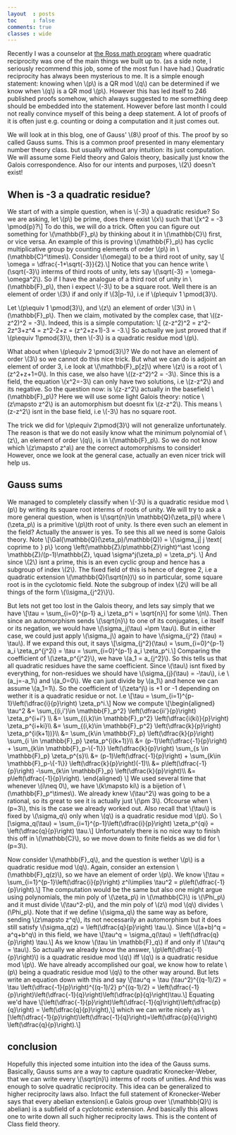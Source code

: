 ```yaml
---
layout  : posts
toc     : false
comments: true
classes : wide
---
```


<p> Recently I was a counselor at <a href="https://rossprogram.org/">the Ross math program</a> where quadratic reciprocity was one of the main things we built up to. (as a side note, I seriously recommend this job, some of the most fun I have had.) Quadratic reciprocity has always been mysterious to me. It is a simple enough statement: knowing when \(p\) is a QR mod \(q\) can be determined if we know when \(q\) is a QR mod \(p\). However this has led itself to 246 published proofs somehow, which always suggested to me something deep should be embedded into the statement. However before last month I could not really convince myself of this being a deep statement. A lot of proofs of it is often just e.g. counting or doing a computation and it just comes out.</p>

<p> We will look at in this blog, one of Gauss' \(8\) proof of this. The proof by so called Gauss sums. This is a common proof presented in many elementary number theory class. but usually without any intuition: its just computation. We will assume some Field theory and Galois theory, basically just know the Galois correspondence. Also for our intents and purposes, \(2\) doesn't exist!</p>

<h2>When is -3 a quadratic residue?</h2>

<p>We start of with a simple question, when is \(-3\) a quadratic residue? So we are asking, let \(p\) be prime, does there exist \(x\) such that 
\[x^2 = -3 \pmod{p}?\]
To do this, we will do a trick. Often you can figure out something for \(\mathbb{F}_p\) by thinking about it in \(\mathbb{C}\) first, or vice versa. An example of this is proving \(\mathbb{F}_p\) has cyclic multiplicative group by counting elements of order \(p\) in \(\mathbb{C}^\times\). Consider \(\omega\) to be a third root of unity, say
\[ \omega = \dfrac{-1+\sqrt{-3}}{2}.\]
Notice that you can hence write \(\sqrt{-3}\) interms of third roots of unity, lets say \(\sqrt{-3} = \omega-\omega^2\). So if I have the analogue of a third root of unity in \(\mathbb{F}_p\), then i expect \(-3\) to be a square root. Well there is an element of order \(3\) if and only if \(3|p-1\), i.e if \(p\equiv 1 \pmod{3}\).
</p>

<p>
Let \(p\equiv 1 \pmod{3}\), and \(z\) an element of order \(3\) in \(\mathbb{F}_p\). Then we claim, motivated by the complex case, that \((z-z^2)^2 = -3\). Indeed, this is a simple computation:
\[ (z-z^2)^2 = z^2-2z^3+z^4 = z^2-2+z = (z^2+z+1)-3 = -3.\]
So actually we just proved that if \(p\equiv 1\pmod{3}\), then \(-3\) is a quadratic residue mod \(p\).
</p>

<p>
What about when \(p\equiv 2 \pmod{3}\)? We do not have an element of order \(3\) so we cannot do this nice trick. But what we can do is adjoint an element of order 3, i.e look at \(\mathbb{F}_p[z]\) where \(z\) is a root of \(z^2+z+1=0\). In this case, we also have \((z-z^2)^2 = -3\). Since this is a field, the equation \(x^2=-3\) can only have two solutions, i.e \(z-z^2\) and its negative. So the question now: is \(z-z^2\) actually in the basefield \(\mathbb{F}_p\)? Here we will use some light Galois theory: notice \(z\mapsto z^2\) is an automorphism but doesnt fix \(z-z^2\). This means \(z-z^2\) isnt in the base field, i.e \(-3\) has no square root.
</p>

<p>
The trick we did for \(p\equiv 2\pmod{3}\) will not generalize unfortunately. The reason is that we do not easily know what the minimum polynomial of \(z\), an element of order \(q\), is in \(\mathbb{F}_p\). So we do not know which \(z\mapsto z^a\) are the correct automorphisms to consider!
However, once we look at the general case, actually an even nicer trick will help us.
</p>

<h2>Gauss sums</h2>

<p>
We managed to completely classify when \(-3\) is a quadratic residue mod \(p\) by writing its square root interms of roots of unity. We will try to ask a more general question, when is \(\sqrt{n}\in \mathbb{Q}(\zeta_p)\) where \(\zeta_p\) is a primitive \(p\)th root of unity. Is there even such an element in the field? Actually the answer is yes. To see this all we need is some Galois theory. Note 
\[\Gal(\mathbb{Q}(\zeta_p)/\mathbb{Q}) = \{\sigma_j| j \text{  coprime to  } p\} \cong \left(\mathbb{Z}/p\mathbb{Z}\right)^\ast \cong \mathbb{Z}/(p-1)\mathbb{Z}, \quad \sigma^j(\zeta_p) = \zeta_p^j. \]
And since \(2\) isnt a prime, this is an even cyclic group and hence has a subgroup of index \(2\). The fixed field of this is hence of degree 2, i.e a quadratic extension \(\mathbb{Q}(\sqrt{n})\) so in particular, some square root is in the cyclotomic field. Note the subgroup of index \(2\) will be all things of the form \(\\sigma_{j^2}\}\). 
</p>

<p>
But lets not get too lost in the Galois theory, and lets say simply that we have
\[\tau = \sum_{i=0}^{p-1} a_i \zeta_p^i = \sqrt{n}\]
for some \(n\). Then since an automorphism sends \(\sqrt{n}\) to one of its conjugates, i.e itself or its negation, we would have \(\sigma_j(\tau) =\pm \tau\). But in either case, we could just apply \(\sigma_j\) again to have \(\sigma_{j^2} (\tau) = \tau\). If we expand this out, it says
\[\sigma_{j^2}(\tau) = \sum_{i=0}^{p-1} a_i \zeta_p^{j^2i} = \tau = \sum_{i=0}^{p-1} a_i \zeta_p^i.\]
Comparing the coefficient of \(\zeta_p^{j^2}\), we have \(a_1 = a_{j^2}\). So this tells us that all quadratic residues have the same coefficient. Since \(\tau\) isnt fixed by everything, for non-residues we should have \(\sigma_{j}(\tau) = -\tau\), i.e \(a_j=-a_1\) and \(a_0=0\). We can just divide by \(a_1\) and hence we can assume \(a_1=1\). So the coefficient of \(\zeta^j\) is +1 or -1 depending on wether it is a quadratic residue or not. I.e
\[\tau = \sum_{i=1}^{p-1}\left(\dfrac{i}{p}\right) \zeta_p^i.\]
Now we compute 
\[\begin{aligned}
\tau^2 &= \sum_{(i,i')\in \mathbb{F}_p^2} \left(\dfrac{ii'}{p}\right) \zeta_p^{i+i'} \\
	&= \sum_{(i,k)\in \mathbb{F}_p^2} \left(\dfrac{i(ki)}{p}\right) \zeta_p^{i+ki}\\
	&= \sum_{(i,k)\in \mathbb{F}_p^2} \left(\dfrac{k}{p}\right) \zeta_p^{i(k+1))}\\
	&= \sum_{k\in \mathbb{F}_p} \left(\dfrac{k}{p}\right) \sum_{i \in \mathbb{F}_p} \zeta_p^{i(k+1)}\\
	&= (p-1)\left(\dfrac{-1}{p}\right) + \sum_{k\in \mathbb{F}_p-\{-1\}}  \left(\dfrac{k}{p}\right) \sum_{s \in \mathbb{F}_p} \zeta_p^{s}\\
	&= (p-1)\left(\dfrac{-1}{p}\right) + \sum_{k\in \mathbb{F}_p-\{-1\}}  \left(\dfrac{k}{p}\right)(-1)\\
	&= p\left(\dfrac{-1}{p}\right) -\sum_{k\in \mathbb{F}_p} \left(\dfrac{k}{p}\right)\\
	&= p\left(\dfrac{-1}{p}\right). 
\end{aligned}
\]
We used several time that whenever \(i\neq 0\), we have \(k\mapsto ki\) is a bijetion of \(\mathbb{F}_p^\times\). We already knew \(\tau^2\) was going to be a rational, so its great to see it is actually just \(\pm 3\). Ofcourse when \(p=3\), this is the case we already worked out. Also recall that \(\tau\) is fixed by \(\sigma_q\) only when \(q\) is a quadratic residue mod \(p\). So
\[\sigma_q(\tau) = \sum_{i=1}^{p-1}\left(\dfrac{i}{p}\right) \zeta_p^{qi} = \left(\dfrac{q}{p}\right) \tau.\]
Unfortunately there is no nice way to finish this off in \(\mathbb{C}\), so we move down to finite fields as we did for \(p=3\).
</p>

<p>
Now consider \(\mathbb{F}_q\), and the question is wether \(p\) is a quadratic residue mod \(q\). Again, consider an extension \(\mathbb{F}_q(z)\), so we have an element of order \(p\). We know
\[\tau =  \sum_{i=1}^{p-1}\left(\dfrac{i}{p}\right) z^i\implies \tau^2 =  p\left(\dfrac{-1}{p}\right).\]
The computation would be the same but also one might argue using polynomials, the min poly of \(\zeta_p\) in \(\mathbb{C}\) is \(\Phi_p\) and it must divide \(\tau^2-p\), and the min poly of \(z\) mod \(q\) divides \(\Phi_p\). Note that if we define \(\sigma_q\) the same way as before, sending \(z\mapsto z^q\), its not necessarily an automorphism but it does still satisfy \(\sigma_q(z) = \left(\dfrac{q}{p}\right) \tau.\). Since \((a+b)^q = a^q+b^q\) in this field, we have
\[\tau^q = \sigma_q(\tau) =  \left(\dfrac{q}{p}\right) \tau.\]
As we know \(\tau \in \mathbb{F}_q\) if and only if \(\tau^q = \tau\). So actually we already know the answer, \(p\left(\dfrac{-1}{p}\right)\) is a quadratic residue mod \(q\) iff \(q\) is a quadratic residue mod \(p\). We have already accomplished our goal, we know how to relate \(p\) being a quadratic residue mod \(q\) to the other way around. But lets write an equation down with this and say
\[\tau^q = \tau (\tau^2)^{(q-1)/2} = \tau \left(\dfrac{-1}{p}\right)^{(q-1)/2} p^{(q-1)/2} = \left(\dfrac{-1}{p}\right)\left(\dfrac{-1}{q}\right)\left(\dfrac{p}{q}\right)\tau.\]
Equating we'd have
\[\left(\dfrac{-1}{p}\right)\left(\dfrac{-1}{q}\right)\left(\dfrac{p}{q}\right) = \left(\dfrac{q}{p}\right),\]
which we can write nicely as
\[\left(\dfrac{-1}{p}\right)\left(\dfrac{-1}{q}\right)=\left(\dfrac{p}{q}\right) \left(\dfrac{q}{p}\right).\]
</p>

<h2>conclusion</h2>
<p>
Hopefully this injected some intuition into the idea of the Gauss sums. Basically, Gauss sums are a way to capture quadratic Kronecker-Weber, that we can write every \(\sqrt{n}\) interms of roots of unities. And this was enough to solve quadratic reciprocity. This idea can be generalized to higher reciprocity laws also. Infact the full statement of Kronecker-Weber says that every abelian extension(i.e Galois group over \(\mathbb{Q}\) is abelian) is a subfield of a cyclotomic extension. And basically this allows one to write down all such higher reciprocity laws. This is the content of Class field theory.
</p>
